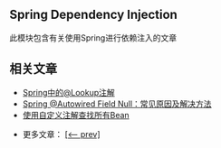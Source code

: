 ## Spring Dependency Injection

此模块包含有关使用Spring进行依赖注入的文章

## 相关文章

+ [Spring中的@Lookup注解](docs/Spring中的@Lookup注解.md)
+ [Spring @Autowired Field Null：常见原因及解决方法](docs/Spring-@Autowired-Field-Null-常见原因及解决方法.md)
+ [使用自定义注解查找所有Bean](docs/使用自定义注解查找所有Bean.md)

- 更多文章： [[<-- prev]](../spring-di-2/README.md)